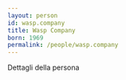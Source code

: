 ```yaml
---
layout: person
id: wasp.company
title: Wasp Company
born: 1969
permalink: /people/wasp.company
---
```


Dettagli della persona 